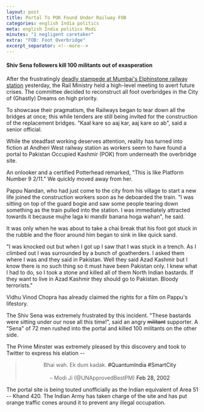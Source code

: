 ```yaml
---
layout: post
title: Portal To POK Found Under Railway FOB
categories: english India politics
meta: english India politics Modi
minutes: "1 negligent caretaker"
extra: "FOB: Foot Overbridge"
excerpt_separator: <!--more-->
---
```

#### Shiv Sena followers kill 100 militants out of exasperation

After the frustratingly [deadly stampede at Mumbai's Elphinstone railway station](https://www.ndtv.com/mumbai-news/elphinstone-station-stampede-moments-that-led-to-stampede-caught-in-mobile-phone-video-1756740) yesterday, the Rail Ministry held a high-level meeting to avert future crises. The committee decided to reconstruct all foot overbridges in the City of (Ghastly) Dreams on high priority. 

To showcase their pragmatism, the Railways began to tear down all the bridges at once; this while tenders are still being invited for the construction of the replacement bridges. "Kaal kare so aaj kar, aaj kare so ab", said a senior official.

<!--more-->

While the steadfast working deserves attention, reality has turned into fiction at Andheri West railway station as workers seem to have found a portal to Pakistan Occupied Kashmir (POK) from underneath the overbridge site. 

An onlooker and a certified Potterhead remarked, "This is like Platform Number 9 2/11." We quickly moved away from her.

Pappu Nandan, who had just come to the city from his village to start a new life joined the construction workers soon as he deboarded the train. "I was sitting on top of the guard bogie and saw some people tearing down something as the train pulled into the station. I was immediately attracted towards it because mujhe laga ki mandir banana hoga wahan", he said.

It was only when he was about to take a chai break that his foot got stuck in the rubble and the floor around him began to sink in like quick sand. 

"I was knocked out but when I got up I saw that I was stuck in a trench. As I climbed out I was surrounded by a bunch of goatherders. I asked them where I was and they said in Pakistan. Well they said Azad Kashmir but I know there is no such thing so it must have been Pakistan only. I knew what I had to do, so I took a stone and killed all of them North Indian bastards. If they want to live in Azad Kashmir they should go to Pakistan. Bloody terrorists."

Vidhu Vinod Chopra has already claimed the rights for a film on Pappu's lifestory. 

The Shiv Sena was extremely frustrated by this incident. "These bastards were sitting under our nose all this time!", said an angry ~~militant~~ supporter. A "Sena" of 72 men rushed into the portal and killed 100 militants on the other side.

The Prime Minster was extremely pleased by this discovery and took to Twitter to express his elation --

<center>
<blockquote class="twitter-tweet"> 
Bhai wah. Ek dum kadak. <a>#QuantumIndia #SmartCity</a><br>
<br>
&ndash; Modi Ji (@UNApprovedBestPM) <a>Feb 28, 2002</a>
</blockquote>
</center>

The portal site is being touted unofficially as the Indian equivalent of Area 51 -- Khand 420. The Indian Army has taken charge of the site and has put orange traffic cones around it to prevent any illegal occupation.
